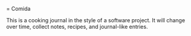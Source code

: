 = Comida

This is a cooking journal in the style of a software project.  It will change over time, collect notes, recipes, and journal-like entries.
